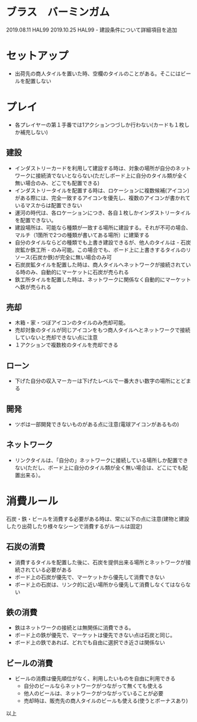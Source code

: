 # ブラス　バーミンガム
2019.08.11 HAL99
2019.10.25 HAL99 - 建設条件について詳細項目を追加

# セットアップ
* 出荷先の商人タイルを置いた時、空欄のタイルのことがある。そこにはビールを配置しない

# プレイ
* 各プレイヤーの第１手番では1アクションつづしか行わない(カードも１枚しか補充しない)

## 建設
* インダストリーカードを利用して建設する時は、対象の場所が自分のネットワークに接続済でないとならない(ただしボード上に自分のタイル類が全く無い場合のみ、どこでも配置できる)
* インダストリータイルを配置する時は、ロケーションに複数候補(アイコン)がある際には、完全一致するアイコンを優先し、複数のアイコンが書かれているマスからは配置できない
* 運河の時代は、各ロケーションにつき、各自１枚しかインダストリータイルを配置できない。
* 建設場所は、可能なら種類が一致する場所に建設する。それが不可の場合、マルチ（1箇所で2つの種類が書いてある場所）に建築する
* 自分のタイルならどの種類でも上書き建設できるが、他人のタイルは - 石炭炭鉱か鉄工所 - のみ可能。この場合でも、ボード上に上書きするタイルのリソース(石炭か鉄)が完全に無い場合のみ可
* 石炭炭鉱タイルを配置した時は、商人タイルへネットワークが接続されている時のみ、自動的にマーケットに石炭が売られる
* 鉄工所タイルを配置した時は、ネットワークに関係なく自動的にマーケットへ鉄が売られる

## 売却
* 木箱・家・つぼアイコンのタイルのみ売却可能。
* 売却対象のタイルが同じアイコンをもつ商人タイルへとネットワークで接続していないと売却できない点に注意
* １アクションで複数枚のタイルを売却できる

## ローン
* 下げた自分の収入マーカーは下げたレベルで一番大きい数字の場所にとどまる

## 開発
* ツボは一部開発できないものがある点に注意(電球アイコンがあるもの)

## ネットワーク
* リンクタイルは、「自分の」ネットワークに接続している場所しか配置できない(ただし、ボード上に自分のタイル類が全く無い場合は、どこにでも配置出来る）。

# 消費ルール
石炭・鉄・ビールを消費する必要がある時は、常に以下の点に注意(建物と建設したり出荷したり様々なシーンで消費するがルールは固定)
## 石炭の消費
* 消費するタイルを配置した後に、石炭を提供出来る場所とネットワークが接続されている必要がある
* ボード上の石炭が優先で、マーケットから優先して消費できない
* ボード上の石炭は、リンク的に近い場所から優先して消費しなくてはならない

## 鉄の消費
* 鉄はネットワークの接続とは無関係に消費できる。
* ボード上の鉄が優先で、マーケットは優先できない点は石炭と同じ。
* ボード上の鉄であれば、どれでも自由に選択でき近さは関係ない

## ビールの消費
* ビールの消費は優先順位がなく、利用したいものを自由に利用できる
   * 自分のビールならネットワークがつながって無くても使える
   * 他人のビールは、ネットワークがつながっていることが必要
   * 売却時は、販売先の商人タイルのビールも使える(使うとボーナスあり)

以上
